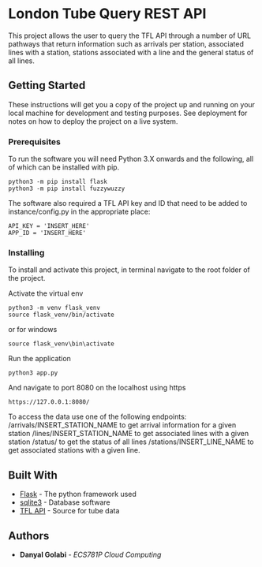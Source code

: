 # London Tube Query REST API

This project allows the user to query the TFL API through a number of URL pathways that return information such as arrivals per station, associated lines with a station, stations associated with a line and the general status of all lines. 

## Getting Started

These instructions will get you a copy of the project up and running on your local machine for development and testing purposes. See deployment for notes on how to deploy the project on a live system.

### Prerequisites

To run the software you will need Python 3.X onwards and the following, all of which can be installed with pip. 

```
python3 -m pip install flask
python3 -m pip install fuzzywuzzy
```

The software also required a TFL API key and ID that need to be added to instance/config.py in the appropriate place: 

```
API_KEY = 'INSERT_HERE'
APP_ID = 'INSERT_HERE'
```

### Installing

To install and activate this project, in terminal navigate to the root folder of the project. 

Activate the virtual env

```
python3 -m venv flask_venv
source flask_venv/bin/activate
```

or for windows

```
source flask_venv\bin\activate
```

Run the application

```
python3 app.py
```

And navigate to port 8080 on the localhost using https

```
https://127.0.0.1:8080/
```

To access the data use one of the following endpoints: 
/arrivals/INSERT_STATION_NAME to get arrival information for a given station
/lines/INSERT_STATION_NAME to get associated lines with a given station
/status/ to get the status of all lines
/stations/INSERT_LINE_NAME to get associated stations with a given line. 


## Built With

* [Flask](http://flask.pocoo.org/) - The python framework used
* [sqlite3](https://www.sqlite.org/index.html) - Database software
* [TFL API](https://api-portal.tfl.gov.uk/docs) - Source for tube data

## Authors

* **Danyal Golabi** - *ECS781P Cloud Computing*
